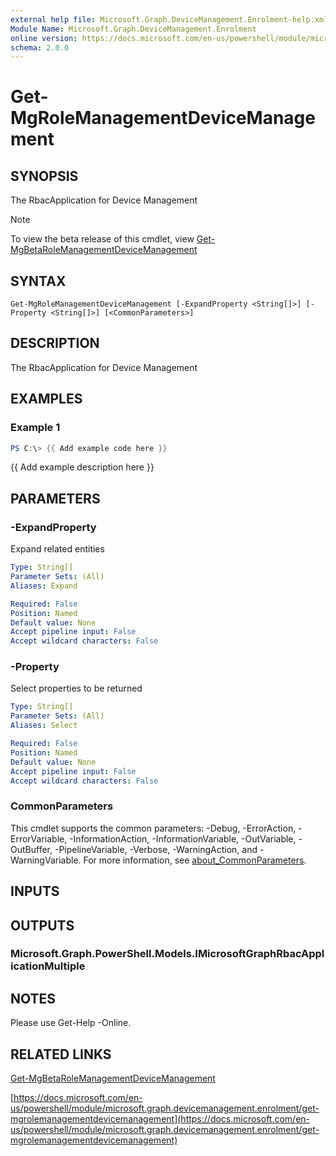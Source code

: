 ```yaml
---
external help file: Microsoft.Graph.DeviceManagement.Enrolment-help.xml
Module Name: Microsoft.Graph.DeviceManagement.Enrolment
online version: https://docs.microsoft.com/en-us/powershell/module/microsoft.graph.devicemanagement.enrolment/get-mgrolemanagementdevicemanagement
schema: 2.0.0
---
```


# Get-MgRoleManagementDeviceManagement

## SYNOPSIS
The RbacApplication for Device Management

> [!NOTE]
> To view the beta release of this cmdlet, view [Get-MgBetaRoleManagementDeviceManagement](/powershell/module/Microsoft.Graph.Beta.DeviceManagement.Enrolment/Get-MgRoleManagementDeviceManagement?view=graph-powershell-beta)

## SYNTAX

```
Get-MgRoleManagementDeviceManagement [-ExpandProperty <String[]>] [-Property <String[]>] [<CommonParameters>]
```

## DESCRIPTION
The RbacApplication for Device Management

## EXAMPLES

### Example 1
```powershell
PS C:\> {{ Add example code here }}
```

{{ Add example description here }}

## PARAMETERS

### -ExpandProperty
Expand related entities

```yaml
Type: String[]
Parameter Sets: (All)
Aliases: Expand

Required: False
Position: Named
Default value: None
Accept pipeline input: False
Accept wildcard characters: False
```

### -Property
Select properties to be returned

```yaml
Type: String[]
Parameter Sets: (All)
Aliases: Select

Required: False
Position: Named
Default value: None
Accept pipeline input: False
Accept wildcard characters: False
```

### CommonParameters
This cmdlet supports the common parameters: -Debug, -ErrorAction, -ErrorVariable, -InformationAction, -InformationVariable, -OutVariable, -OutBuffer, -PipelineVariable, -Verbose, -WarningAction, and -WarningVariable. For more information, see [about_CommonParameters](http://go.microsoft.com/fwlink/?LinkID=113216).

## INPUTS

## OUTPUTS

### Microsoft.Graph.PowerShell.Models.IMicrosoftGraphRbacApplicationMultiple
## NOTES
Please use Get-Help -Online.

## RELATED LINKS
[Get-MgBetaRoleManagementDeviceManagement](/powershell/module/Microsoft.Graph.Beta.DeviceManagement.Enrolment/Get-MgRoleManagementDeviceManagement?view=graph-powershell-beta)

[https://docs.microsoft.com/en-us/powershell/module/microsoft.graph.devicemanagement.enrolment/get-mgrolemanagementdevicemanagement](https://docs.microsoft.com/en-us/powershell/module/microsoft.graph.devicemanagement.enrolment/get-mgrolemanagementdevicemanagement)


